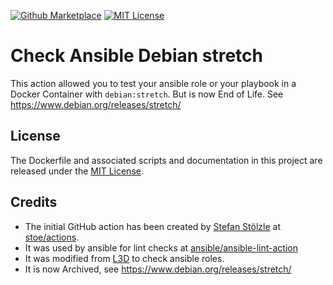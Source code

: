 [![Github Marketplace](https://raw.githubusercontent.com/roles-ansible/check-ansible-debian-stretch-action/master/.github/marketplace.svg?sanitize=true)](https://github.com/marketplace/actions/check-ansible-debian-stretch)
[![MIT License](https://raw.githubusercontent.com/roles-ansible/check-ansible-debian-stretch-action/master/.github/license.svg?sanitize=true)](https://github.com/roles-ansible/check-ansible-debian-stretch-action/blob/master/LICENSE)

 Check Ansible Debian stretch
=======================
This action allowed you to test your ansible role or your playbook in a Docker Container with ``debian:stretch``. But is now End of Life. See https://www.debian.org/releases/stretch/

 License
----------
The Dockerfile and associated scripts and documentation in this project are released under the [MIT License](LICENSE).

 Credits
--------------
+ The initial GitHub action has been created by [Stefan Stölzle](https://github.com/stoe) at
[stoe/actions](https://github.com/stoe/actions).
+ It was used by ansible for lint checks at [ansible/ansible-lint-action](https://github.com/ansible/ansible-lint-action.git)
+ It was modified from [L3D](github.com/do1jlr) to check ansible roles.
+ It is now Archived, see https://www.debian.org/releases/stretch/
